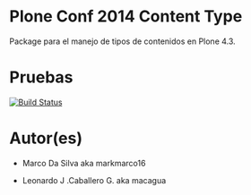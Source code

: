 Plone Conf 2014 Content Type
======================

Package para el manejo de tipos de contenidos en Plone 4.3.


Pruebas
======================

[![Build Status](https://travis-ci.org/markmarco16/ploneconf2014.contenttypes.svg?branch=master)](https://travis-ci.org/markmarco16/ploneconf2014.contenttypes)


Autor(es)
======================

* Marco Da Silva aka markmarco16

* Leonardo J .Caballero G. aka macagua